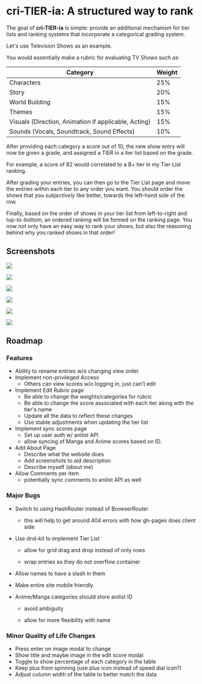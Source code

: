 # cri-TIER-ia: A structured way to rank

The goal of **cri-TIER-ia** is simple: provide an additional mechanism for tier lists and ranking systems that incorporate a categorical grading system.



Let's use Television Shows as an example.

You would essentially make a rubric for evaluating TV Shows such as:

| Category                                             | Weight |
| ---------------------------------------------------- | ------ |
| Characters                                           | 25%    |
| Story                                                | 20%    |
| World Building                                       | 15%    |
| Themes                                               | 15%    |
| Visuals (Direction, Animation if applicable, Acting) | 15%    |
| Sounds (Vocals, Soundtrack, Sound Effects)           | 10%    |

After providing each category a score out of 10, the new show entry will now be given a grade, and assigned a TIER in a tier list based on the grade.

For example, a score of 82 would correlated to a B+ tier in my Tier List ranking.



After grading your entries, you can then go to the Tier List page and move the entries within each tier to any order you want. You should order the shows that you *subjectively* like better, towards the left-hand side of the row.



Finally, based on the order of shows in your tier list from left-to-right and top-to-bottom, an ordered ranking will be formed on the ranking page. You now not only have an easy way to rank your shows, but also the reasoning behind why you ranked shows in that order!

## Screenshots

![](C:\Users\rocco\Downloads\web-ss1.png)

![](C:\Users\rocco\Downloads\web-ss2.png)

![](C:\Users\rocco\Downloads\web-ss3.png)

![](C:\Users\rocco\Downloads\web-ss4.png)

![](C:\Users\rocco\Downloads\web-ss5.png)

![](C:\Users\rocco\Downloads\web-ss6.png)

## Roadmap

### Features

* Ability to rename entries w/o changing view order
* Implement non-privileged Access
  * Others can view scores w/o logging in, just can't edit
* Implement Edit Rubric page
  * Be able to change the weights/categories for rubric
  * Be able to change the score associated with each tier along with the tier's name
  * Update all the data to reflect these changes
  * Use stable adjustments when updating the tier list
* Implement sync scores page
  * Set up user auth w/ anilist API
  * allow syncing of Manga and Anime scores based on ID.
* Add About Page
  * Describe what the website does
  * Add screenshots to aid description
  * Describe myself (about me)
* Allow Comments per item
  * potentially sync comments to anilist API as well

### Major Bugs

* Switch to using HashRouter instead of BrowserRouter

  * this will help to get around 404 errors with how gh-pages does client side

* Use dnd-kit to implement Tier List

  * allow for grid drag and drop instead of only rows

  * wrap entries so they do not overflow container

* Allow names to have a slash in them

* Make entire site mobile friendly

* Anime/Manga categories should store anilist ID

  * avoid ambiguity

  * allow for more flexibility with name

### Minor Quality of Life Changes
* Press enter on image modal to change
* Show title and maybe image in the edit score modal
* Toggle to show percentage of each category in the table
* Keep plus from spinning (use plus icon instead of speed dial icon?)
* Adjust column width of the table to better match the data
